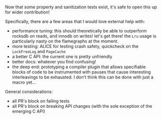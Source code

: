 Now that some property and sanitization tests exist, it's safe to open this up for wider contribution!

Specifically, there are a few areas that I would love external help with:

* performance tuning: this should theoretically be able to outperform rocksdb on reads,
  and innodb on writes! let's get there! the `Lru` usage is particularly nasty on the 
  flamegraphs at the moment.
* more testing: ALICE for testing crash safety, quickcheck on the `LockFreeLog` and `PageCache`
* a better C API: the current one is pretty unfriendly
* better docs: whatever you find confusing!
* the deep end: prototyping a compiler plugin that allows specifiable blocks of code to be
instrumented with pauses that cause interesting interleavings to be exhausted. I don't think
this can be done with just a macro yet...

General considerations:

* all PR's block on failing tests
* all PR's block on breaking API changes (with the sole exception of the emerging C API)
